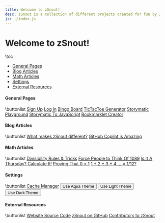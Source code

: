 ```yaml
---
title: Welcome to zSnout!
desc: zSnout is a collection of different projects created for fun by Zachary Sakowitz. It runs on the open-source code available at https://github.com/zsnout/zsnout.com. It was initially created during COVID-19, and has undergone two major revisions since then.
js: ./index.js
---
```


<h1 id="welcome-to-zsnout">Welcome to zSnout!</h1>

\toc

- [General Pages](#general-pages)
- [Blog Articles](#blog-articles)
- [Math Articles](#math-articles)
- [Settings](#settings)
- [External Resources](#external-resources)

#### General Pages

\buttonlist
[Sign Up](/account/create/)
[Log In](/account/login/)
[Bingo Board](/bingo/)
[TicTacToe Generator](/tictactoe/generator/)
[Storymatic Playground](/storymatic/playground/)
[Storymatic To JavaScript](/storymatic/smtojs/)
[Bookmarklet Creator](/bookmarklet/)

#### Blog Articles

\buttonlist
[What makes zSnout different?](/blog/what-makes-zsnout-different/)
[GitHub Copilot is Amazing](/blog/github-copilot-is-amazing/)

#### Math Articles

\buttonlist
[Divisibility Rules & Tricks](/math/divisibility-rules/)
[Force People to Think Of 1089](/math/forcing-1089/)
[Is It A Thursday? Calculate It!](/math/calculating-weekdays/)
[Proving That 0 = 1](/math/does-0-equal-1/)
[1 + 2 + 3 + 4 ... = 1/12?](/math/infinity-is-0.0833/)

#### Settings

\buttonlist
[Cache Manager](/installation/)
<button id="theme-aqua">Use Aqua Theme</button>
<button id="theme-light">Use Light Theme</button>
<button id="theme-dark">Use Dark Theme</button>

#### External Resources

\buttonlist
[Website Source Code](/gh/repo)
[zSnout on GitHub](/gh/zsnout)
[Contributors to zSnout](/gh/contributors)

